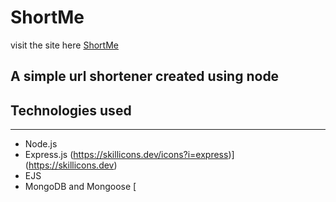 # ShortMe

visit the site here <a href="www.shortme.cloud">ShortMe</a>

## A simple url shortener created using node

## Technologies used
***
* Node.js
* Express.js (https://skillicons.dev/icons?i=express)](https://skillicons.dev)
* EJS
* MongoDB and Mongoose [
